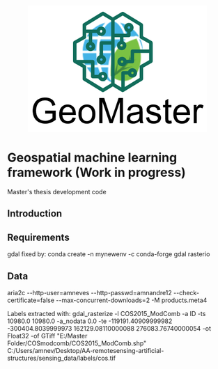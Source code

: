 <div align="center">
  <img src="https://raw.githubusercontent.com/AMNeves/AA-remotesensing-artificial-structures/master/images/logo.png">
</div>

# Geospatial machine learning framework (Work in progress)
Master's thesis development code

## Introduction


## Requirements

gdal fixed by: conda create -n mynewenv -c conda-forge gdal rasterio


## Data


aria2c --http-user=amneves --http-passwd=amnandre12 --check-certificate=false --max-concurrent-downloads=2 -M products.meta4

Labels extracted with: gdal_rasterize -l COS2015_ModComb -a ID -ts 10980.0 10980.0 -a_nodata 0.0 -te -119191.40909999982 -300404.8039999973 162129.08110000088 276083.76740000054 -ot Float32 -of GTiff "E:/Master Folder/COSmodcomb/COS2015_ModComb.shp" C:/Users/amnev/Desktop/AA-remotesensing-artificial-structures/sensing_data/labels/cos.tif